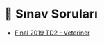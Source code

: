# 📃 Sınav Soruları

<!--Index-->

- [Final 2019 TD2 - Veteriner](Final%202019%20TD2%20-%20Veteriner.pdf)

<!--Index-->
